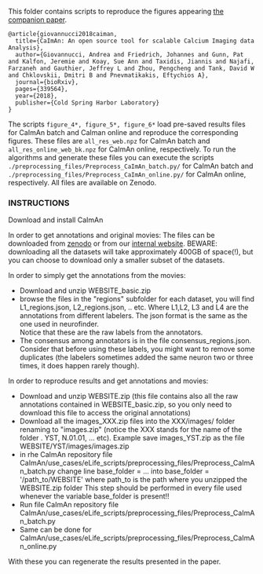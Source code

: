 This folder contains scripts to reproduce the figures appearing [the companion paper](https://www.biorxiv.org/content/early/2018/06/05/339564).

```
@article{giovannucci2018caiman,
  title={CaImAn: An open source tool for scalable Calcium Imaging data Analysis},
  author={Giovannucci, Andrea and Friedrich, Johannes and Gunn, Pat and Kalfon, Jeremie and Koay, Sue Ann and Taxidis, Jiannis and Najafi, Farzaneh and Gauthier, Jeffrey L and Zhou, Pengcheng and Tank, David W and Chklovskii, Dmitri B and Pnevmatikakis, Eftychios A},
  journal={bioRxiv},
  pages={339564},
  year={2018},
  publisher={Cold Spring Harbor Laboratory}
}
```


The scripts `figure_4*, figure_5*, figure_6*` load pre-saved results files for CaImAn batch and CaIman online and reproduce the
corresponding figures. These files are `all_res_web.npz` for CaImAn batch and `all_res_online_web_bk.npz` for CaImAn online,
respectively. To run the algorithms and generate these files you can execute the scripts `./preprocessing_files/Preprocess_CaImAn_batch.py/`
for CaImAn batch and `./preprocessing_files/Preprocess_CaImAn_online.py/` for CaImAn online, respectively. All files are available on Zenodo. 


### INSTRUCTIONS

Download and install CaImAn

In order to get annotations and original movies: The files can be downloaded from [zenodo](https://zenodo.org/record/1659149#.XDX8T89Ki9s) or from our [internal website](https://users.flatironinstitute.org/~neuro/caiman_paper/). BEWARE: downloading all the datasets will take approximately 400GB of space(!), but you can choose to download only a smaller subset of the datasets.

In order to simply get the annotations from the movies:
- Download and unzip WEBSITE_basic.zip
- browse the  files in the "regions" subfolder for each dataset, you will find L1_regions.json, L2_regions.json, .. etc. Where L1,L2, L3 and L4 are the annotations from different labelers. The json format is the same as the one used in neurofinder.   
Notice that these are the raw labels from the annotators. 
- The consensus among annotators is in the file consensus_regions.json. Consider that before using these labels, you might want to remove some duplicates (the labelers sometimes added the same neuron two or three times, it does happen rarely though). 

In order to reproduce results and get annotations and movies:
- Download and unzip WEBSITE.zip (this file contains also all the raw annotations contained in WEBSITE_basic.zip, so you only need to download this file to access the original annotations)
- Download all the images_XXX.zip files into the XXX/images/ folder renaming to "images.zip" (notice the XXX stands for the name of the folder . YST, N.01.01, ... etc).
Example save images_YST.zip as the file WEBSITE/YST/images/images.zip
- in rhe CaImAn repository file  CaImAn/use_cases/eLife_scripts/preprocessing_files/Preprocess_CaImAn_batch.py  change line
base_folder = ... 
into
base_folder = '/path_to/WEBSITE' where path_to is the path where you unzipped the WEBSITE.zip folder
This step should be performed in every file used whenever the variable base_folder is present!!
- Run file CaImAn repository file  CaImAn/use_cases/eLife_scripts/preprocessing_files/Preprocess_CaImAn_batch.py
- Same can be done for CaImAn/use_cases/eLife_scripts/preprocessing_files/Preprocess_CaImAn_online.py

With these you can regenerate the results presented in the paper.


